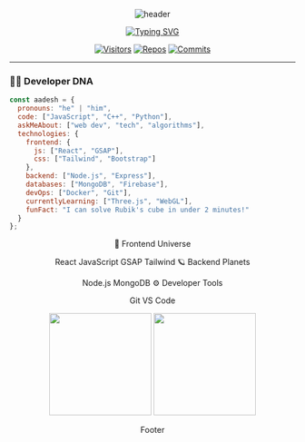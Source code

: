 <div align="center">
  
  ![header](https://capsule-render.vercel.app/api?type=waving&color=gradient&height=250&section=header&text=Aadesh%20Jogi&fontSize=70&fontAlignY=40&desc=Full-Stack%20Developer%20|%20CS%20Student&descAlignY=60&animation=fadeIn)

  [![Typing SVG](https://readme-typing-svg.demolab.com?font=Fira+Code&weight=600&size=24&duration=4000&pause=1000&color=38BDD8&center=true&vCenter=true&width=600&lines=%3C%2F%3E+Code+Artisan;%F0%9F%92%BB+Tech+Enthusiast;%F0%9F%93%9A+Continuous+Learner;%E2%9C%A8+Digital+Creator)](https://git.io/typing-svg)

  [![Visitors](https://komarev.com/ghpvc/?username=historictors&label=Profile%20Views&color=0e75b6&style=flat)](https://github.com/historictors)
  [![Repos](https://badges.strrl.dev/repos/historictors?color=blueviolet&style=flat)](https://github.com/historictors?tab=repositories)
  [![Commits](https://badges.strrl.dev/commits/all/historictors?color=teal&style=flat)](https://github.com/historictors)

</div>

---

### 🧑‍💻 **Developer DNA**

```javascript
const aadesh = {
  pronouns: "he" | "him",
  code: ["JavaScript", "C++", "Python"],
  askMeAbout: ["web dev", "tech", "algorithms"],
  technologies: {
    frontend: {
      js: ["React", "GSAP"],
      css: ["Tailwind", "Bootstrap"]
    },
    backend: ["Node.js", "Express"],
    databases: ["MongoDB", "Firebase"],
    devOps: ["Docker", "Git"],
    currentlyLearning: ["Three.js", "WebGL"],
    funFact: "I can solve Rubik's cube in under 2 minutes!"
  }
};

```
<div align="center">
🌌 Frontend Universe

React
JavaScript
GSAP
Tailwind
🪐 Backend Planets

Node.js
MongoDB
⚙️ Developer Tools

Git
VS Code
</div>

<div align="center"> <img height="180em" src="https://github-readme-stats.vercel.app/api?username=historictors&show_icons=true&theme=radical&include_all_commits=true&count_private=true"/> <img height="180em" src="https://github-readme-stats.vercel.app/api/top-langs/?username=historictors&layout=compact&theme=radical&langs_count=8"/>
</div>

<div align="center">

</div>

<div align="center">

</div>

<div align="center">

Footer
</div> 
